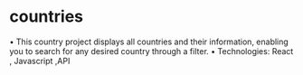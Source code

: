 # countries
   • This country project displays all countries and their information, enabling you to search for any desired country through a filter.
   • Technologies: React , Javascript ,API

